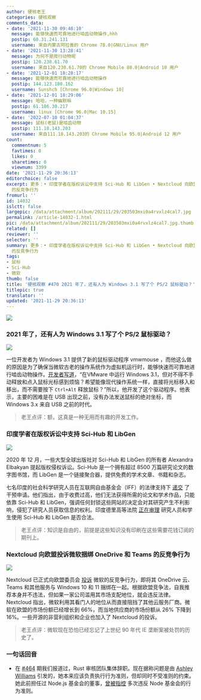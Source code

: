 ```yaml
---
author: 硬核老王
categories: 硬核观察
comments_data:
- date: '2021-11-30 09:48:10'
  message: 能够快速而可靠地进行啮齿动物操作,hhh
  postip: 60.31.241.131
  username: 来自内蒙古阿拉善的 Chrome 78.0|GNU/Linux 用户
- date: '2021-11-30 13:28:41'
  message: 为何不是爬行动物呢
  postip: 120.230.61.70
  username: 来自120.230.61.70的 Chrome Mobile 80.0|Android 10 用户
- date: '2021-12-01 18:28:17'
  message: 能够快速而可靠地进行啮齿动物操作
  postip: 144.123.180.162
  username: Sunshch [Chrome 96.0|Windows 10]
- date: '2021-12-01 18:29:06'
  message: 哈哈，一种幽默嘛
  postip: 61.186.30.217
  username: linux [Chrome 96.0|Mac 10.15]
- date: '2022-07-10 01:04:37'
  message: 鼠标(老鼠)是啮齿动物
  postip: 111.18.143.203
  username: 来自111.18.143.203的 Chrome Mobile 95.0|Android 12 用户
count:
  commentnum: 5
  favtimes: 0
  likes: 0
  sharetimes: 0
  viewnum: 3399
date: '2021-11-29 20:36:13'
editorchoice: false
excerpt: 更多：• 印度学者在版权诉讼中支持 Sci-Hub 和 LibGen • Nextcloud 向欧盟投诉微软捆绑 OneDrive 和 Teams
  的反竞争行为
fromurl: ''
id: 14032
islctt: false
largepic: /data/attachment/album/202111/29/203503mxi0a4rvxlz4cal7.jpg
permalink: /article-14032-1.html
pic: /data/attachment/album/202111/29/203503mxi0a4rvxlz4cal7.jpg.thumb.jpg
related: []
reviewer: ''
selector: ''
summary: 更多：• 印度学者在版权诉讼中支持 Sci-Hub 和 LibGen • Nextcloud 向欧盟投诉微软捆绑 OneDrive 和 Teams
  的反竞争行为
tags:
- 鼠标
- Sci-Hub
- 微软
thumb: false
title: '硬核观察 #470 2021 年了，还有人为 Windows 3.1 写了个 PS/2 鼠标驱动？'
titlepic: true
translator: ''
updated: '2021-11-29 20:36:13'
---
```


![](/data/attachment/album/202111/29/203503mxi0a4rvxlz4cal7.jpg)


### 2021 年了，还有人为 Windows 3.1 写了个 PS/2 鼠标驱动？


![](/data/attachment/album/202111/29/203516ath73l210lbdhdxh.jpg)


一位开发者为 Windows 3.1 提供了新的鼠标驱动程序 vmwmouse ，而他这么做的原因是为了确保当微软古老的操作系统作为虚拟机运行时，能够快速而可靠地进行啮齿动物操作。[开发者写道](https://github.com/NattyNarwhal/vmwmouse)，“在VMware 中运行 Windows 3.1，但对不得不手动释放和点入鼠标光标感到烦恼？希望能像现代操作系统一样，直接将光标移入和移出，而不需要按下 `Ctrl+Alt` 释放鼠标？”所以，他开发了这个驱动程序。他表示，主要的困难是在 USB 出现之前，没有办法发送鼠标的绝对坐标，而 Windows 3.x 来自 USB 之前的时代。



> 
> 老王点评：额，这真是一种无用而有趣的开发工作。
> 
> 
> 


### 印度学者在版权诉讼中支持 Sci-Hub 和 LibGen


![](/data/attachment/album/202111/29/203535kadspfg1i8afx3s8.jpg)


2020 年 12 月，一些大型全球出版社对 Sci-Hub 和 LibGen 的所有者 Alexandra Elbakyan 提起版权侵权诉讼。Sci-Hub 是一个拥有超过 8500 万篇研究论文的数字图书馆，而 LibGen 是一个链接聚合器，提供免费的学术文章、书籍和杂志。


七名印度的社会科学研究人员在互联网自由基金会（IFF）的法律支持下 [递交](https://internetfreedom.in/social-science-researchers-move-delhi-high-court-to-protect-libgen-scihub/) 了干预申请。他们指出，由于收费过高，他们无法获得所需的论文和学术作品，只能依靠 Sci-Hub 和 LibGen，强调任何封锁这些网站的决定会对其研究产生不利影响，侵犯了研究人员获取信息的权利。印度德里高等法院 [正在审理](https://www.trtworld.com/magazine/indian-academics-throw-weight-behind-sci-hub-and-libgen-in-landmark-case-51780) 研究人员和学生使用 Sci-Hub 和 LibGen 是否合法。



> 
> 老王点评：知识是自由的，前提是这些知识没有印刷在这些需要花钱订阅的期刊上。
> 
> 
> 


### Nextcloud 向欧盟投诉微软捆绑 OneDrive 和 Teams 的反竞争行为


![](/data/attachment/album/202111/29/203550wjzngav064v4o403.jpg)


Nextcloud 已正式向欧盟委员会 [投诉](https://ec.europa.eu/info/departments/competition_en) 微软的反竞争行为，即将其 OneDrive 云、Teams 和其他服务与 Windows 10 和 11 捆绑在一起。根据欧盟竞争法，自我推荐本身并不违法，但如果一家公司滥用其市场支配地位，就会违反法律。Nextcloud 指出，微软利用其看门人的地位从而直接阻挡了其他云服务厂商。微软在欧盟的市场份额已经增长到 66%，而当地供应商的市场份额从 26% 下降到 16%。一些开源的非营利组织和企业也加入了 Nextcloud 的投诉。



> 
> 老王点评：微软现在恐怕已经忘记了上世纪 90 年代 IE 垄断案被处罚的历史了。
> 
> 
> 


### 一句话回音


* 在 [#464](/article-14013-1.html) 期我们报道过，Rust 审核团队集体辞职。现在据称问题是由 [Ashley Williams](https://www.rust-lang.org/governance/teams/core) 引发的，她本来应该负责执行行为准则，但却同时不受准则的约束。她此前担任过 Node.js 基金会的董事，[曾被指控](https://news.ycombinator.com/item?id=28633113) 多次违反 Node 基金会的行为准则。
